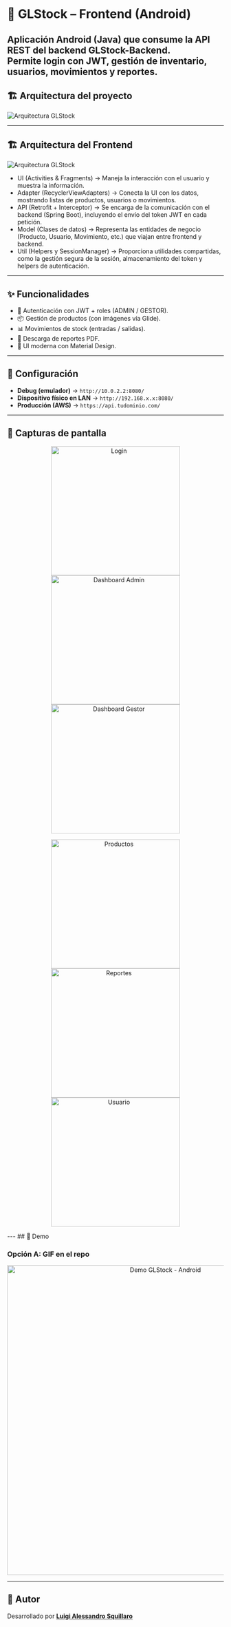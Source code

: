 # 📱 GLStock – Frontend (Android)

Aplicación Android (Java) que consume la API REST del backend **GLStock-Backend**.  
Permite login con **JWT**, gestión de inventario, usuarios, movimientos y reportes.
--- 
## 🏗️ Arquitectura del proyecto 

![Arquitectura GLStock](https://github.com/user-attachments/assets/6626d44a-3fcf-4239-8cd6-79ee52aaa003)

--- 
## 🏗️ Arquitectura del Frontend


![Arquitectura GLStock](https://github.com/user-attachments/assets/f88e3a26-c30f-4a22-9d27-e181089bdb41)

- UI (Activities & Fragments) → Maneja la interacción con el usuario y muestra la información.
- Adapter (RecyclerViewAdapters) → Conecta la UI con los datos, mostrando listas de productos, usuarios o movimientos.
- API (Retrofit + Interceptor) → Se encarga de la comunicación con el backend (Spring Boot), incluyendo el envío del token JWT en cada petición.
- Model (Clases de datos) → Representa las entidades de negocio (Producto, Usuario, Movimiento, etc.) que viajan entre frontend y backend.
- Util (Helpers y SessionManager) → Proporciona utilidades compartidas, como la gestión segura de la sesión, almacenamiento del token y helpers de autenticación.

--- 
## ✨ Funcionalidades
- 🔐 Autenticación con JWT + roles (ADMIN / GESTOR).
- 📦 Gestión de productos (con imágenes vía Glide).
- 📊 Movimientos de stock (entradas / salidas).
- 📄 Descarga de reportes PDF.
- 🎨 UI moderna con Material Design.

--- 
## 🔧 Configuración
- **Debug (emulador)** → `http://10.0.2.2:8080/`
- **Dispositivo físico en LAN** → `http://192.168.x.x:8080/`
- **Producción (AWS)** → `https://api.tudominio.com/`

--- 
## 📸 Capturas de pantalla

<p align="center">
  <img src="https://github.com/user-attachments/assets/5cff7661-b422-4fb5-9663-933a9973ecc1" alt="Login" width="300"/>
  <img src="https://github.com/user-attachments/assets/ce0e23a8-9503-42bb-b211-0a9f5906a94a" alt="Dashboard Admin" width="300"/>
  <img src="https://github.com/user-attachments/assets/8c9d24a0-7593-4f53-aba6-2e5496ab05cf" alt="Dashboard Gestor" width="300"/>
</p>


<p align="center">
  <img src="https://github.com/user-attachments/assets/7229486e-2b00-49d3-b1b5-67c939d595de" alt="Productos" width="300"/>
  <img src="https://github.com/user-attachments/assets/e0c4081f-e1c3-4baf-9f13-ab3c283bf326" alt="Reportes" width="300"/>
  <img src="https://github.com/user-attachments/assets/d8f723c7-a93b-44bb-8905-585f6fd5a1c0" alt="Usuario" width="300"/>
</p>
--- 
## 🎥 Demo

### Opción A: GIF en el repo
<p align="center">
  <img src="docs/demo.gif" alt="Demo GLStock - Android" width="720"/>
</p>

--- 

## 👤 Autor

Desarrollado por **[Luigi Alessandro Squillaro](https://github.com/lasr79)** 
